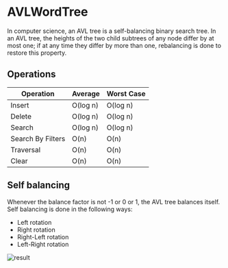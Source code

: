 # AVLWordTree

In computer science, an AVL tree is a self-balancing binary search tree. In an AVL tree, the heights of the two child subtrees of any node differ by at most one; if at any time they differ by more than one, rebalancing is done to restore this property.

## Operations
Operation | Average | Worst Case
--- | --- | ---
Insert | O(log n) | O(log n)
Delete | O(log n) | O(log n)
Search | O(log n) | O(log n)
Search By Filters | O(n) | O(n)
Traversal | O(n) | O(n)
Clear | O(n) | O(n)

## Self balancing 
Whenever the balance factor is not -1 or 0 or 1, the AVL tree balances itself. 
Self balancing is done in the following ways:
- Left rotation
- Right rotation
- Right-Left rotation
- Left-Right rotation

![result](https://upload.wikimedia.org/wikipedia/commons/f/fd/AVL_Tree_Example.gif)
